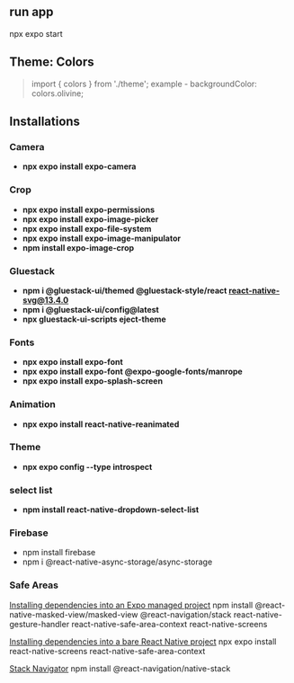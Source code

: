 ## run app

npx expo start

## Theme: Colors

> import { colors } from './theme';
> example - backgroundColor: colors.olivine;

## Installations

### Camera

- **npx expo install expo-camera**

### Crop

- **npx expo install expo-permissions**
- **npx expo install expo-image-picker**
- **npx expo install expo-file-system**
- **npx expo install expo-image-manipulator**
- **npm install expo-image-crop**

### Gluestack

- **npm i @gluestack-ui/themed @gluestack-style/react react-native-svg@13.4.0**
- **npm i @gluestack-ui/config@latest**
- **npx gluestack-ui-scripts eject-theme**

### Fonts

- **npx expo install expo-font**
- **npx expo install expo-font @expo-google-fonts/manrope**
- **npx expo install expo-splash-screen**

### Animation

- **npx expo install react-native-reanimated**

### Theme

- **npx expo config --type introspect**

### select list

- **npm install react-native-dropdown-select-list**

### Firebase
- npm install firebase
- npm i @react-native-async-storage/async-storage

### Safe Areas

[Installing dependencies into an Expo managed project](https://reactnavigation.org/docs/5.x/getting-started/)
npm install @react-native-masked-view/masked-view @react-navigation/stack react-native-gesture-handler react-native-safe-area-context react-native-screens

[Installing dependencies into a bare React Native project](https://reactnavigation.org/docs/getting-started/)
npx expo install react-native-screens react-native-safe-area-context

[Stack Navigator](https://reactnavigation.org/docs/native-stack-navigator/)
npm install @react-navigation/native-stack
